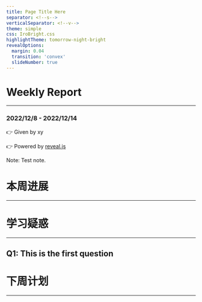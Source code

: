 ```yaml
---
title: Page Title Here
separator: <!--s-->
verticalSeparator: <!--v-->
theme: simple
css: IroBright.css
highlightTheme: tomorrow-night-bright
revealOptions:
  margin: 0.04
  transition: 'convex'
  slideNumber: true
---
```


# Weekly Report
------
### 2022/12/8 - 2022/12/14


👉 Given by xy

👉 Powered by [reveal.js](https://github.com/hakimel/reveal.js)

Note: Test note.

<!--s-->

# 本周进展
------

<!--v-->



<!--s-->

# 学习疑惑
------

<!--v-->

## Q1: This is the first question





<!--s-->

# 下周计划
------

<!--v-->




<!--s-->

